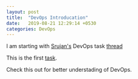```yaml
---
layout: post
title:  "DevOps Introducation"
date:   2019-08-21 12:29:14 +0530
categories: DevOps
---
```


I am starting with [Srujan's](https://twitter.com/acsrujan) DevOps task [thread](https://twitter.com/acsrujan/status/1143490615021166593)

This is the first [task](https://twitter.com/acsrujan/status/1143490616942219266).

Check this out for better understading of DevOps.



